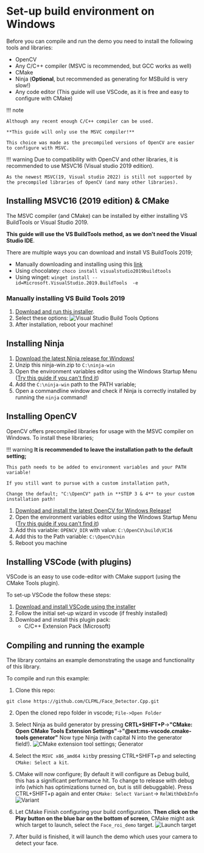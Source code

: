 # Set-up build environment on Windows
Before you can compile and run the demo you need to install the following tools and libraries:

- OpenCV
- Any C/C++ compiler (MSVC is recommended, but GCC works as well)
- CMake
- Ninja (**Optional**, but recommended as generating for MSBuild is very slow!)
- Any code editor (This guide will use VSCode, as it is free and easy to configure with CMake)

!!! note

    Although any recent enough C/C++ compiler can be used. 
    
    **This guide will only use the MSVC compiler!**

    This choice was made as the precompiled versions of OpenCV are easier to configure with MSVC.

!!! warning
    Due to compatibility with OpenCV and other libraries, it is recommended to use MSVC16 (Visual studio 2019 edition). 

    As the newest MSVC(19, Visual studio 2022) is still not supported by the precompiled libraries of OpenCV (and many other libraries).

## Installing MSVC16 (2019 edition) & CMake
The MSVC compiler (and CMake) can be installed by either installing VS BuildTools or Visual Studio 2019.

**This guide will use the VS BuildTools method, as we don't need the Visual Studio IDE**.

There are multiple ways you can download and install VS BuildTools 2019;

- Manually downloading and installing using this [link](https://aka.ms/vs/16/release/vs_buildtools.exe)
- Using chocolatey:
  ```choco install visualstudio2019buildtools```
- Using winget:
```winget install --id=Microsoft.VisualStudio.2019.BuildTools  -e```

### Manually installing VS Build Tools 2019
1. [Download and run this installer](https://aka.ms/vs/16/release/vs_buildtools.exe).
2. Select these options:
![Visual Studio Build Tools Options](img/vs_build_tools_options.png)
3. After installation, reboot your machine!


## Installing Ninja
1. [Download the latest Ninja release for Windows!](https://github.com/ninja-build/ninja/releases)
2. Unzip this ninja-win.zip to `C:\ninja-win`
3. Open the environment variables editor using the Windows Startup Menu ([Try this guide if you can't find it](https://www.imatest.com/docs/editing-system-environment-variables/#Windows))
4. Add the `C:\ninja-win` path to the PATH variable;
5. Open a commandline window and check if Ninja is correctly installed by running the `ninja` command!

## Installing OpenCV
OpenCV offers precompiled libraries for usage with the MSVC compiler on Windows. To install these libraries;

!!! warning
    **It is recommended to leave the installation path to the default setting;**

    This path needs to be added to environment variables and your PATH variable! 
    
    If you still want to pursue with a custom installation path,
    
    Change the default; "C:\OpenCV" path in **STEP 3 & 4** to your custom installation path!

1. [Download and install the latest OpenCV for Windows Release!](https://opencv.org/releases/)
2. Open the environment variables editor using the Windows Startup Menu ([Try this guide if you can't find it](https://www.imatest.com/docs/editing-system-environment-variables/#Windows))
3. Add this variable: `OPENCV_DIR` with value: `C:\OpenCV\build\VC16`
4. Add this to the Path variable: `C:\OpenCV\bin`
5. Reboot you machine

## Installing VSCode (with plugins)
VSCode is an easy to use code-editor with CMake support (using the CMake Tools plugin). 

To set-up VSCode the follow these steps:

1. [Download and install VSCode using the installer](https://code.visualstudio.com/download)
2. Follow the initial set-up wizard in vscode (if freshly installed)
3. Download and install this plugin pack:
    - C/C++ Extension Pack (Microsoft)

## Compiling and running the example
The library contains an example demonstrating the usage and functionality of this library. 

To compile and run this example:

1. Clone this repo:
```
git clone https://github.com/CLFML/Face_Detector.Cpp.git
```

2. Open the cloned repo folder in vscode; `File->Open Folder`

3. Select Ninja as build generator by pressing **CRTL+SHIFT+P**->**"CMake: Open CMake Tools Extension Settings"**->**"@ext:ms-vscode.cmake-tools generator"**
   Now type Ninja (with capital N into the generator field!).
   ![CMake extension tool settings; Generator](img/vscode_cmake_generator.png)

4. Select the `MSVC x86_amd64 kit`by pressing CTRL+SHIFT+p and selecting `CMake: Select a kit`.

5. CMake will now configure; By default it will configure as Debug build, this has a significant performance hit.
   To change to release with debug info (which has optimizations turned on, but is still debuggable). Press CTRL+SHIFT+p again and enter `CMake: Select Variant`-> `RelWithDebInfo`
   ![Variant](img/build_variant.png)

6. Let CMake Finish configuring your build configuration. **Then click on the Play button on the blue bar on the bottom of screen**, CMake might ask which target to launch, select the `Face_roi_demo` target.
   ![Launch target](img/launch_target.png)

7. After build is finished, it will launch the demo which uses your camera to detect your face.